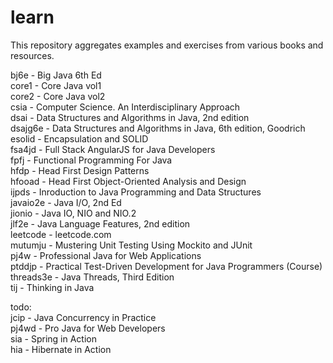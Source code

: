 # learn
This repository aggregates examples and exercises from various books and resources.

bj6e - Big Java 6th Ed  
core1 - Core Java vol1  
core2 - Core Java vol2  
csia - Computer Science. An Interdisciplinary Approach  
dsai - Data Structures and Algorithms in Java, 2nd edition  
dsajg6e - Data Structures and Algorithms in Java, 6th edition, Goodrich  
esolid - Encapsulation and SOLID  
fsa4jd - Full Stack AngularJS for Java Developers  
fpfj - Functional Programming For Java  
hfdp - Head First Design Patterns  
hfooad - Head First Object-Oriented Analysis and Design  
ijpds - Inroduction to Java Programming and Data Structures  
javaio2e - Java I/O, 2nd Ed  
jionio - Java IO, NIO and NIO.2  
jlf2e - Java Language Features, 2nd edition  
leetcode - leetcode.com  
mutumju - Mustering Unit Testing Using Mockito and JUnit  
pj4w - Professional Java for Web Applications  
ptddjp - Practical Test-Driven Development for Java Programmers (Course)  
threads3e - Java Threads, Third Edition  
tij - Thinking in Java  

todo:  
jcip - Java Concurrency in Practice  
pj4wd - Pro Java for Web Developers  
sia - Spring in Action  
hia - Hibernate in Action  